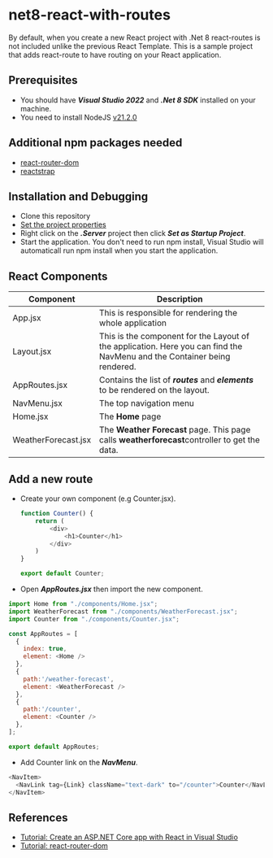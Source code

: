 # net8-react-with-routes
By default, when you create a new React project with .Net 8 react-routes is not included unlike the previous React Template.
This is a sample project that adds react-route to have routing on your React application.

## Prerequisites
- You should have ***Visual Studio 2022*** and ***.Net 8 SDK*** installed on your machine.
- You need to install NodeJS [v21.2.0](https://nodejs.org/dist/v21.2.0/)

## Additional npm packages needed
- [react-router-dom](https://www.npmjs.com/package/react-router-dom)
- [reactstrap](https://www.npmjs.com/package/reactstrap)

## Installation and Debugging

- Clone this repository
- [Set the project properties](https://learn.microsoft.com/en-us/visualstudio/javascript/tutorial-asp-net-core-with-react?view=vs-2022#set-the-project-properties)
- Right click on the ***.Server*** project then click ***Set as Startup Project***.
- Start the application. You don't need to run npm install, Visual Studio will automaticall run npm install when you start the application.

## React Components
Component| Description
  |-------|--------|
  |App.jsx | This is responsible for rendering the whole application|
  |Layout.jsx | This is the component for the Layout of the application. Here you can find the NavMenu and the Container being rendered.|
  |AppRoutes.jsx | Contains the list of ***routes*** and ***elements*** to be rendered on the layout.|
  |NavMenu.jsx | The top navigation menu|
  |Home.jsx | The **Home** page|
  |WeatherForecast.jsx| The **Weather Forecast** page. This page calls **weatherforecast**controller to get the data.| 

## Add a new route
- Create your own component (e.g Counter.jsx).
  
  ```javascript
  function Counter() {
      return (
          <div>
              <h1>Counter</h1>
          </div>
      )
  }
  
  export default Counter;
  ```
  
- Open ***AppRoutes.jsx*** then import the new component.
  
```javascript
import Home from "./components/Home.jsx";
import WeatherForecast from "./components/WeatherForecast.jsx";
import Counter from "./components/Counter.jsx";

const AppRoutes = [
  {
    index: true,
    element: <Home />
  },
  {
    path:'/weather-forecast',
    element: <WeatherForecast />
  },
  {
    path:'/counter',
    element: <Counter />
  },
];

export default AppRoutes;
```
- Add Counter link on the ***NavMenu***.
  
```javascript
<NavItem>
  <NavLink tag={Link} className="text-dark" to="/counter">Counter</NavLink>
</NavItem>
```

## References
- [Tutorial: Create an ASP.NET Core app with React in Visual Studio](https://learn.microsoft.com/en-us/visualstudio/javascript/tutorial-asp-net-core-with-react?view=vs-2022)
- [Tutorial: react-router-dom](https://reactrouter.com/en/main/start/tutorial)
